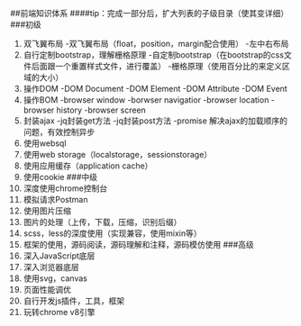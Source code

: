 ##前端知识体系
####tip：完成一部分后，扩大列表的子级目录（使其变详细）
###初级
1. 双飞翼布局
	-双飞翼布局（float，position，margin配合使用）
	-左中右布局
2. 自行定制bootstrap，理解栅格原理
	-自定制bootstrap（在bootstrap的css文件后面跟一个重置样式文件，进行覆盖）
	-栅格原理（使用百分比的来定义区域的大小）
3. 操作DOM
	-DOM Document
	-DOM Element
	-DOM Attribute
	-DOM Event
4. 操作BOM
	-browser window
	-borwser navigatior
	-browser location
	-browser history
	-browser screen
5. 封装ajax
	-jq封装get方法
	-jq封装post方法
	-promise 解决ajax的加载顺序的问题，有效控制异步
6. 使用websql
7. 使用web storage（localstorage，sessionstorage）
8. 使用应用缓存（application cache）
9. 使用cookie
###中级
1. 深度使用chrome控制台
2. 模拟请求Postman
3. 使用图片压缩
4. 图片的处理（上传，下载，压缩，识别后缀）
5. scss，less的深度使用（实现兼容，使用mixin等）
6. 框架的使用，源码阅读，源码理解和注释，源码模仿使用
###高级
1. 深入JavaScript底层
2. 深入浏览器底层
3. 使用svg，canvas
4. 页面性能调优
5. 自行开发js插件，工具，框架
6. 玩转chrome v8引擎